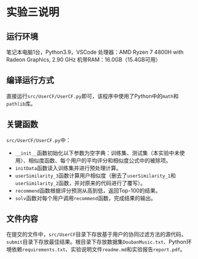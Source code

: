 
# 实验三说明

## 运行环境

笔记本电脑1台，Python3.9，VSCode
处理器：AMD Ryzen 7 4800H with Radeon Graphics, 2.90 GHz
机带RAM：16.0GB（15.4GB可用）

## 编译运行方式

直接运行`src/UserCF/UserCF.py`即可，该程序中使用了Python中的`math`和`pathlib`库。

## 关键函数

`src/UserCF/UserCF.py`中：
* `__init__`函数初始化以下参数为空字典：训练集、测试集（本实验中未使用）、相似度函数、每个用户的平均评分和相似度公式中的被除项。
* `initData`函数读入训练集并进行预处理计算。
* `userSimilarity_3`函数计算用户相似度（删去了`userSimilarity_1`和`userSimilarity_2`函数，并对原来的代码进行了覆写）。
* `recommend`函数根据评分预测从高到低，返回Top-100的结果。
* `solv`函数对每个用户调用`recommend`函数，完成结果的输出。
  
## 文件内容

在提交的文件中，`src/UserCF`目录下存放基于用户的协同过滤方法的源代码，`submit`目录下存放最佳结果。根目录下存放数据集`DoubanMusic.txt`、Python环境依赖`requirements.txt`、实验说明文件`readme.md`和实验报告`report.pdf`。
